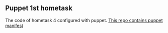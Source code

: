 ## Puppet 1st hometask
The code of hometask 4 configured with puppet.
[This repo contains puppet manifest](https://github.com/AlTriV/muster-puppet)